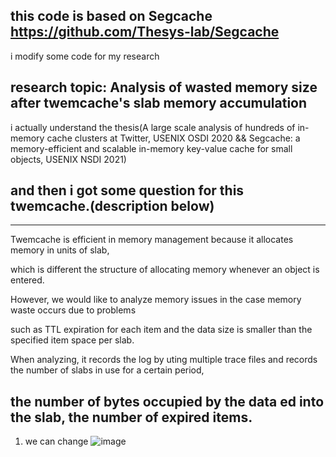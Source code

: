 this code is based on Segcache https://github.com/Thesys-lab/Segcache
---
i modify some code for my research

## research topic: Analysis of wasted memory size after twemcache's slab memory accumulation

i actually understand the thesis(A large scale analysis of hundreds of in-memory cache clusters at Twitter, USENIX OSDI 2020 && Segcache: a memory-efficient and scalable in-memory key-value cache for small objects, USENIX NSDI 2021)

and then i got some question for this twemcache.(description below)
---
---
Twemcache is efficient in memory management because it allocates memory in units of slab, 

which is different  the structure of allocating memory whenever an object is entered. 

However, we would like to analyze memory issues in the case  memory waste occurs due to problems 

such as TTL expiration for each item and the data size is smaller than the specified item space per slab. 

When analyzing, it records the log by uting multiple trace files and records the number of slabs in use for a certain period, 

the number of bytes occupied by the data ed into the slab, the number of expired items.
---

1. we can change 
![image](https://user-images.githubusercontent.com/79182947/144752537-2f4dbf88-c072-44a5-84e2-8c50a2df902b.png)
